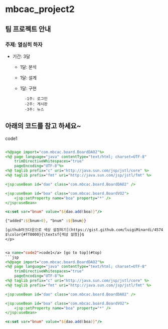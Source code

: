 # mbcac_project2
## 팀 프로젝트 안내
<a name="top"></a>
### 주제: 열심히 하자
* 기간: 3달
	* 1달: 분석
	* 1달: 설계
	* 1달: 구현
  
      		-1주: 로그인
      		-2주: 게시판
      		-3주: 뉴스
  
## 아래의 코드를 참고 하세요~
<p>
<a name="code1">code1</a>
	
```jsp

<%@page import="com.mbcac.board.BoardDAO2"%>
<%@ page language="java" contentType="text/html; charset=UTF-8" 
	trimDirectiveWhitespaces="true"
    pageEncoding="UTF-8"%>
<%@ taglib prefix="c" uri="http://java.sun.com/jsp/jstl/core" %>
<%@ taglib prefix="fmt" uri="http://java.sun.com/jsp/jstl/fmt" %>

<jsp:useBean id="dao" class="com.mbcac.board.BoardDAO2" />

<jsp:useBean id="boa" class="com.mbcac.board.BoardVO2">
	<jsp:setProperty name="boa" property="*" />
</jsp:useBean>

<c:set var="bnum" value="${dao.add(boa)}"/>

{"added":${bnum>0}, "bnum" :${bnum}}

[github마크다운으로 색상 설정하기](https://gist.github.com/luigiMinardi/4574708d404cdf4fe0da7ac6fe2314db)
$\color{#ff0000}{\textsf{색상 설정}}$
</p>


<a name="code2">code1</a> [go to top](#top)
```jsp
<%@page import="com.mbcac.board.BoardDAO2"%>
<%@ page language="java" contentType="text/html; charset=UTF-8" 
	trimDirectiveWhitespaces="true"
    pageEncoding="UTF-8"%>
<%@ taglib prefix="c" uri="http://java.sun.com/jsp/jstl/core" %>
<%@ taglib prefix="fmt" uri="http://java.sun.com/jsp/jstl/fmt" %>

<jsp:useBean id="dao" class="com.mbcac.board.BoardDAO2" />

<jsp:useBean id="boa" class="com.mbcac.board.BoardVO2">
	<jsp:setProperty name="boa" property="*" />
</jsp:useBean>

<c:set var="bnum" value="${dao.add(boa)}"/>
